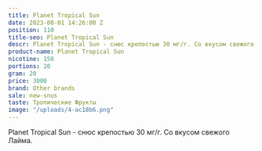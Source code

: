 ```yaml
---
title: Planet Tropical Sun
date: 2023-08-01 14:26:00 Z
position: 110
title-seo: Planet Tropical Sun
descr: Planet Tropical Sun - cнюс крепостью 30 мг/г. Со вкусом свежого Лайма.
product-name: Planet Tropical Sun
nicotine: 150
portions: 20
gram: 20
price: 3000
brand: Other brands
sale: new-snus
taste: Тропические Фрукты
image: "/uploads/4-ac18b6.png"
---
```


Planet Tropical Sun - cнюс крепостью 30 мг/г. Со вкусом свежого Лайма.